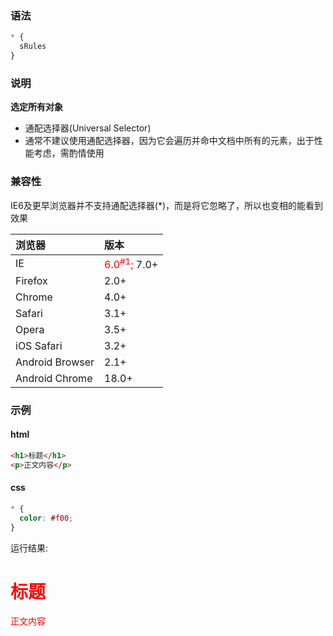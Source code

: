 ### 语法

```css
* {
  sRules
}
```

### 说明

**选定所有对象**

  - 通配选择器(Universal Selector)
  - 通常不建议使用通配选择器，因为它会遍历并命中文档中所有的元素，出于性能考虑，需酌情使用

### 兼容性

IE6及更早浏览器并不支持通配选择器(*)，而是将它忽略了，所以也变相的能看到效果

|浏览器|版本
|:---|:---|
|IE|<span style="color: red;">6.0<sup>#1</sup>;</span> 7.0+|
|Firefox|2.0+|
|Chrome|4.0+|
|Safari|3.1+|
|Opera|3.5+|
|iOS Safari|3.2+|
|Android Browser|2.1+|
|Android Chrome|18.0+|

### 示例

<!-- tabs:start -->

#### **html**

```html
<h1>标题</h1>
<p>正文内容</p>
```

#### **css**

```css
* {
  color: #f00;
}
```

<!-- tabs:end -->

运行结果:

<output>
  <h1 style="color: #f00;">标题</h1>
  <p style="color: #f00;">正文内容</p>
</output>
